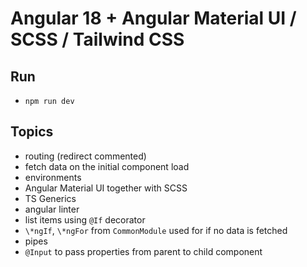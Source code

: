# Angular 18 + Angular Material UI / SCSS / Tailwind CSS

## Run

- `npm run dev`

## Topics

- routing (redirect commented)
- fetch data on the initial component load
- environments
- Angular Material UI together with SCSS
- TS Generics
- angular linter
- list items using `@If` decorator
- `\*ngIf`, `\*ngFor` from `CommonModule` used for if no data is fetched
- pipes
- `@Input` to pass properties from parent to child component
